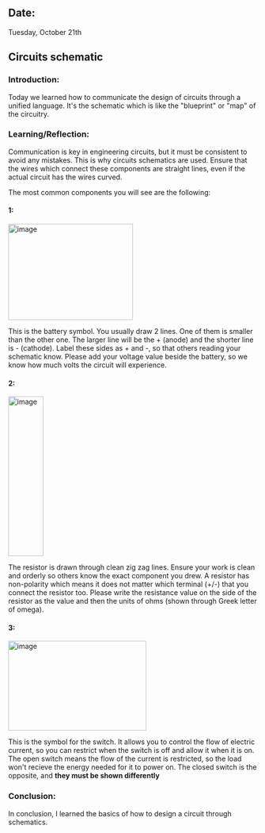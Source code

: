 ## Date:
Tuesday, October 21th

## Circuits schematic

### Introduction:
Today we learned how to communicate the design of circuits through a unified language. It's the schematic which is like the "blueprint" or "map" of the circuitry. 

### Learning/Reflection:
Communication is key in engineering circuits, but it must be consistent to avoid any mistakes. This is why circuits schematics are used. Ensure that the wires which connect these components are straight lines, even if the actual circuit has the wires curved.

The most common components you will see are the following:

#### 1:

<div>
  <img width="252" height="194" alt="image" src="https://github.com/user-attachments/assets/201e1991-3e59-41c3-bb9e-3e35b26ebd95" />
  <p>
    This is the battery symbol. You usually draw 2 lines. One of them is smaller than the other one. The larger line will be the + (anode) and the shorter line is - (cathode). Label these sides as + and -, so that others reading your schematic know. Please add your voltage value beside the battery, so we know how much volts the circuit will experience. 
  </p>
</div>

#### 2:
<div> 
  <img width="71" height="322" alt="image" src="https://github.com/user-attachments/assets/f4f2d872-4ce4-42af-948b-17fef48faae6" />
  <p>
    The resistor is drawn through clean zig zag lines. Ensure your work is clean and orderly so others know the exact component you drew. A resistor has non-polarity which means it does not matter which terminal (+/-) that you connect the resistor too. Please write the resistance value on the side of the resistor as the value and then the units of ohms (shown through Greek letter of omega). 
  </p>
</div>

#### 3:
<div> 
  <img width="279" height="181" alt="image" src="https://github.com/user-attachments/assets/88df7e87-40f1-44ee-b5ec-9d038513c8ab" />
  <p>
    This is the symbol for the switch. It allows you to control the flow of electric current, so you can restrict when the switch is off and allow it when it is on. The open switch means the flow of the current is restricted, so the load won't recieve the energy needed for it to power on. The closed switch is the opposite, and <b>they must be shown differently</b>
</div>

### Conclusion:
In conclusion, I learned the basics of how to design a circuit through schematics. 
